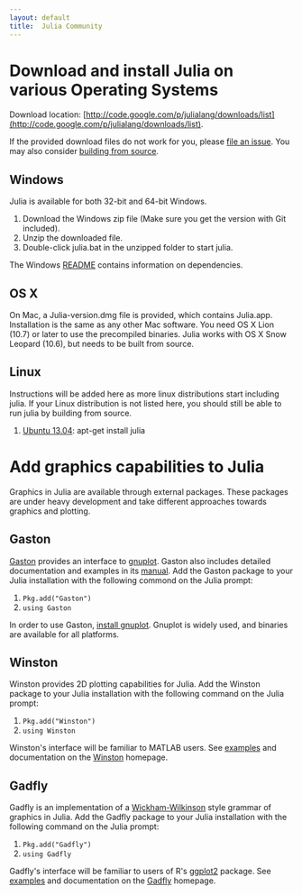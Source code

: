 ```yaml
---
layout: default
title:  Julia Community
---
```


# Download and install Julia on various Operating Systems

Download location: [http://code.google.com/p/julialang/downloads/list](http://code.google.com/p/julialang/downloads/list).

If the provided download files do not work for you, please [file an issue](https://github.com/JuliaLang/julia/issues). You may also consider [building from source](https://github.com/JuliaLang/julia).

## Windows

Julia is available for both 32-bit and 64-bit Windows.

1. Download the Windows zip file (Make sure you get the version with Git included).
2. Unzip the downloaded file.
3. Double-click julia.bat in the unzipped folder to start julia.

The Windows [README](https://github.com/JuliaLang/julia/blob/master/README.windows.md) contains information on dependencies.

## OS X

On Mac, a Julia-version.dmg file is provided, which contains Julia.app. Installation is the same as any other Mac software. You need OS X Lion (10.7) or later to use the precompiled binaries. Julia works with OS X Snow Leopard (10.6), but needs to be built from source.

## Linux

Instructions will be added here as more linux distributions start including julia. If your Linux distribution is not listed here, you should still be able to run julia by building from source.

1. [Ubuntu 13.04](http://packages.ubuntu.com/raring/julia): apt-get install julia

# Add graphics capabilities to Julia

Graphics in Julia are available through external packages. These packages are under heavy development and take different approaches towards graphics and plotting.

## Gaston

[Gaston](https://github.com/mbaz/Gaston.jl) provides an interface to [gnuplot](http://www.gnuplot.info). Gaston also includes detailed documentation and examples in its [manual](https://bitbucket.org/mbaz/gaston/downloads/gastondoc-0.5.5.pdf). Add the Gaston package to your Julia installation with the following commond on the Julia prompt:

1. `Pkg.add("Gaston")`
2. `using Gaston`

In order to use Gaston, [install gnuplot](http://www.gnuplot.info/download.html). Gnuplot is widely used, and binaries are available for all platforms.

## Winston

Winston provides 2D plotting capabilities for Julia. Add the Winston package to your Julia installation with the following command on the Julia prompt:

1. `Pkg.add("Winston")`
2. `using Winston`

Winston's interface will be familiar to MATLAB users. See [examples](https://github.com/nolta/Winston.jl/blob/master/doc/examples.md) and documentation on the [Winston](https://github.com/nolta/Winston.jl) homepage.

## Gadfly

Gadfly is an implementation of a [Wickham-Wilkinson](http://www.cs.uic.edu/%7Ewilkinson/TheGrammarOfGraphics/GOG.html) style grammar of graphics in Julia. Add the Gadfly package to your Julia installation with the following command on the Julia prompt:

1. `Pkg.add("Gadfly")`
2. `using Gadfly`

Gadfly's interface will be familiar to users of R's [ggplot2](http://ggplot2.org) package. See [examples](http://dcjones.github.com/Gadfly.jl/doc/) and documentation on the [Gadfly](https://github.com/dcjones/Gadfly.jl) homepage.
